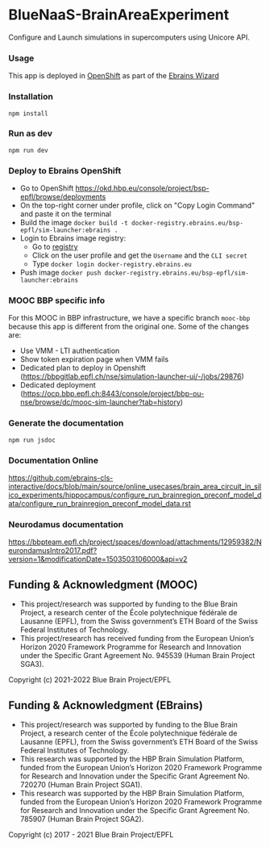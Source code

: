 # BlueNaaS-BrainAreaExperiment
Configure and Launch simulations in supercomputers using Unicore API.

### Usage
This app is deployed in [OpenShift](https://simulation-launcher-bsp-epfl.apps.hbp.eu/index.html#/circuits/hippo_hbp_sa_full_ca1) as part of the [Ebrains Wizard](https://bluebrain.github.io/bsp-usecase-wizard/dev/index.html)

### Installation
``` npm install ```

### Run as dev
``` npm run dev ```

### Deploy to Ebrains OpenShift
* Go to OpenShift https://okd.hbp.eu/console/project/bsp-epfl/browse/deployments
* On the top-right corner under profile, click on "Copy Login Command" and paste it on the terminal
* Build the image `docker build -t docker-registry.ebrains.eu/bsp-epfl/sim-launcher:ebrains .`
* Login to Ebrains image registry:
  * Go to [registry](https://docker-registry.ebrains.eu/harbor/projects/2/repositories/sim-launcher)
  * Click on the user profile and get the `Username` and the `CLI secret`
  * Type `docker login docker-registry.ebrains.eu`
* Push image `docker push docker-registry.ebrains.eu/bsp-epfl/sim-launcher:ebrains`

### MOOC BBP specific info
For this MOOC in BBP infrastructure, we have a specific branch `mooc-bbp` because this app is different from the original one.
Some of the changes are:
- Use VMM - LTI authentication
- Show token expiration page when VMM fails
- Dedicated plan to deploy in Openshift (https://bbpgitlab.epfl.ch/nse/simulation-launcher-ui/-/jobs/29876)
- Dedicated deployment (https://ocp.bbp.epfl.ch:8443/console/project/bbp-ou-nse/browse/dc/mooc-sim-launcher?tab=history)

### Generate the documentation
``` npm run jsdoc ```

### Documentation Online
https://github.com/ebrains-cls-interactive/docs/blob/main/source/online_usecases/brain_area_circuit_in_silico_experiments/hippocampus/configure_run_brainregion_preconf_model_data/configure_run_brainregion_preconf_model_data.rst

### Neurodamus documentation
https://bbpteam.epfl.ch/project/spaces/download/attachments/12959382/NeurondamusIntro2017.pdf?version=1&modificationDate=1503503106000&api=v2


## Funding & Acknowledgment (MOOC)
- This project/research was supported by funding to the Blue Brain Project, a research center of the École polytechnique fédérale de Lausanne (EPFL), from the Swiss government’s ETH Board of the Swiss Federal Institutes of Technology.
- This project/research has received funding from the European Union’s Horizon 2020 Framework Programme for Research and Innovation under the Specific Grant Agreement No. 945539 (Human Brain Project SGA3).

Copyright (c) 2021-2022 Blue Brain Project/EPFL


## Funding & Acknowledgment (EBrains)
- This project/research was supported by funding to the Blue Brain Project, a research center of the École polytechnique fédérale de Lausanne (EPFL), from the Swiss government’s ETH Board of the Swiss Federal Institutes of Technology.
- This research was supported by the HBP Brain Simulation Platform, funded from the European Union’s Horizon 2020 Framework Programme for Research and Innovation under the Specific Grant Agreement No. 720270 (Human Brain Project SGA1).
- This research was supported by the HBP Brain Simulation Platform, funded from the European Union’s Horizon 2020 Framework Programme for Research and Innovation under the Specific Grant Agreement No. 785907 (Human Brain Project SGA2).

Copyright (c) 2017 - 2021 Blue Brain Project/EPFL
